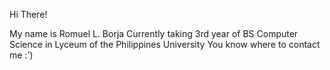 Hi There!

My name is Romuel L. Borja
Currently taking 3rd year of BS Computer Science in Lyceum of the Philippines University
You know where to contact me :')
